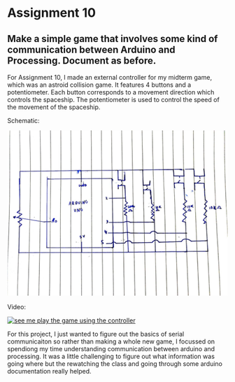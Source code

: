 # Assignment 10
## Make a simple game that involves some kind of communication between Arduino and Processing. Document as before.

For Assignment 10, I made an external controller for my midterm game, which was an astroid collision game. It features 4 buttons and a potentiometer. Each button corresponds to a movement direction which controls the spaceship. The potentiometer is used to control the speed of the movement of the spaceship.

Schematic:

![](Schematic.jpeg)

Video:

[![see me play the game using the controller]()](https://youtu.be/MJ5Gs3tGvFw)

For this project, I just wanted to figure out the basics of serial communicaiton so rather than making a whole new game, I focussed on spendiong my time understanding communication between arduino and processing. It was a little challenging to figure out what information was going where but the rewatching the class and going through some arduino documentation really helped. 
